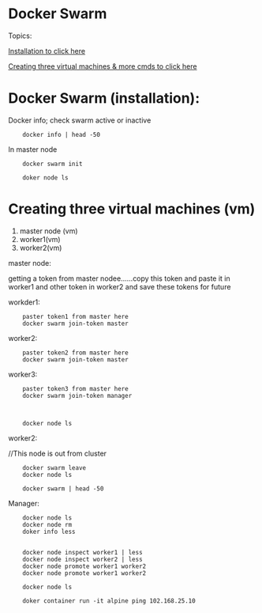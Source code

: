 # Docker Swarm


<a name="top"></a>
Topics: 

[Installation to click here](#docker_swarm_installations)

[Creating three virtual machines & more cmds to click here](#threen_swm_cmds)








<a name="docker_swarm_installations"></a>

# Docker Swarm (installation): 

  Docker info; check swarm active or inactive

        docker info | head -50   
        
        
   In master node
 
        docker swarm init                       

        doker node ls




<a name="threen_swm_cmds"></a>
# Creating three virtual machines (vm)

 1. master node (vm) 
 2. worker1(vm) 
 3. worker2(vm) 


master node:

getting a token from master nodee......copy this token and  paste it in worker1 and other token in worker2 and save these tokens for future


workder1:

        paster token1 from master here
        docker swarm join-token master

worker2:

        paster token2 from master here
        docker swarm join-token master

worker3:

        paster token3 from master here
        docker swarm join-token manager



        docker node ls 


worker2:

//This node is out from cluster

        docker swarm leave  
        docker node ls

        docker swarm | head -50




  Manager: 
        
        docker node ls
        docker node rm 
        doker info less


        docker node inspect worker1 | less
        docker node inspect worker2 | less
        docker node promote worker1 worker2
        docker node promote worker1 worker2

        docker node ls

        doker container run -it alpine ping 102.168.25.10


